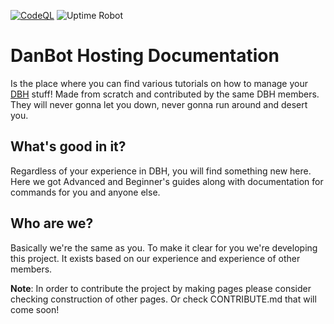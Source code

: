 [![CodeQL](https://github.com/DBH-Docs/Documentation/actions/workflows/codeql-analysis.yml/badge.svg)](https://github.com/DBH-Docs/Documentation/actions/workflows/codeql-analysis.yml)
![Uptime Robot](https://img.shields.io/uptimerobot/ratio/7/m791196662-886d8c1e6daa59cabb81d614)

# DanBot Hosting Documentation

Is the place where you can find various tutorials on how to manage your [DBH](https://github.com/DanBot-Hosting) stuff! Made from scratch and contributed by the same DBH members. They will never gonna let you down, never gonna run around and desert you.

## What's good in it?
Regardless of your experience in DBH, you will find something new here. Here we got Advanced and Beginner's guides along with documentation for commands for you and anyone else.

## Who are we?
Basically we're the same as you. To make it clear for you we're developing this project. It exists based on our experience and experience of other members.

**Note**: In order to contribute the project by making pages please consider checking construction of other pages. Or check CONTRIBUTE.md that will come soon!
